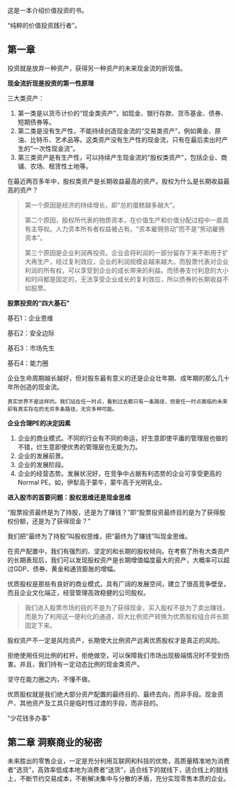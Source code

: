 这是一本介绍价值投资的书。

“纯粹的价值投资践行者”。

## 第一章 

投资就是放弃一种资产，获得另一种资产的未来现金流的折现值。

**现金流折现是投资的第一性原理**

三大类资产：

1. 第一类是以货币计价的“现金类资产”，如现金、银行存款、货币基金、债券、短期债券等。
2. 第二类是没有生产性，不能持续创造现金流的“交易类资产”，例如黄金、原油、比特币、艺术品等。这类资产没有生产性的现金流，只有在最后卖出时产生的“一次性现金流”。
3. 第三类资产是有生产性，可以持续产生现金流的“股权类资产”，包括企业、商铺、农场、租赁性土地等。

在最近两百多年中，股权类资产是长期收益最高的资产。股权为什么是长期收益最高的资产？

> 第一个原因是经济的持续增长，即“总的蛋糕越多越大”。
>
> 第二个原因，股权所代表的物质资本，在价值生产和价值分配过程中一直具有主导权。人力资本所有者权益被占有。“资本雇佣劳动”而不是“劳动雇佣资本”。
>
> 第三个原因是企业利润再投资。企业会将利润的一部分留存下来不断用于扩大再生产，经过复利效应，企业的利润规模会越来越大。而股票代表对企业利润的所有权，可以享受到企业的成长带来的利益。而债券支付利息的大小和时间都是固定的，无法享受企业成长的复利效应，所以债券的长期收益不如股票。

**股票投资的“四大基石”**

基石1：企业思维

基石2：安全边际

基石3：市场先生

基石4：能力圈





企业生命周期越长越好，但对股东最有意义的还是企业壮年期、成年期的那么几十年所创造的现金流。

```
真实世界不是这样的。我们站在任一时点，看到过去都只有一条路径，但是任一时点面临的未来却有真实存在的无穷多条路径，无穷多种可能。
```



**企业合理PE的决定因素**

1. 企业的商业模式。不同的行业有不同的命运，好生意即使平庸的管理层也做的不错，烂生意即使优秀的管理层也无能为力。
2. 企业的发展前景。
3. 企业的发展阶段。
4. 企业的经营态势。发展状况好，在竞争中占据有利态势的企业可享受更高的Normal PE。如，伊犁高于蒙牛，蒙牛高于光明乳业。



**进入股市的首要问题：股权思维还是现金思维**

“股票投资最终是为了持股，还是为了赚钱？”即“股票投资最终目的是为了获得股权份额，还是为了获得现金？”

我们把“最终为了持股”叫股权思维，把“最终为了赚钱”叫现金思维。

在资产配置中，我们有强烈的、坚定的和长期的股权倾向。在考察了所有大类资产的长期表现后，我们可以发现股权资产是长期增值幅度最大的资产，大概率可以超过GDP、债券、黄金和通货膨胀的增幅。

优质股权是那些有良好的商业模式，具有广阔的发展空间，建立了很高竞争壁垒，而且企业文化端正，经营管理高效稳健的公司股权。

> 我们进入股票市场的目的不是为了获得现金，买入股权不是为了卖出赚钱，而是为了利用这一便利化的通道，将大比例资产转换为优质股权组合并长期固定下来。

股权资产不一定是风险资产，长期使大比例资产远离优质股权才是真正的风险。

拒绝使用任何比例的杠杆，拒绝做空，可以保障我们市场出现极端情况时不受到伤害。并且，我们持有一定动态比例的现金类资产。

坚守在能力圈之内，不懂不做。

优质股权就是我们绝大部分资产配置的最终目的、最终去向，而非手段。现金资产、其他资产及工具只是临时性过渡的手段，而非目的。

“少花钱多办事”



## 第二章 洞察商业的秘密

未来胜出的零售企业，一定是充分利用互联网和科技的优势，高质量精准地为消费者“选货”，高效率低成本地为消费者“送货”，适合线下的就线下，适合线上的就线上，不断节约交易成本，不断解决集中与分散的矛盾，充分实现零售本质的企业。





